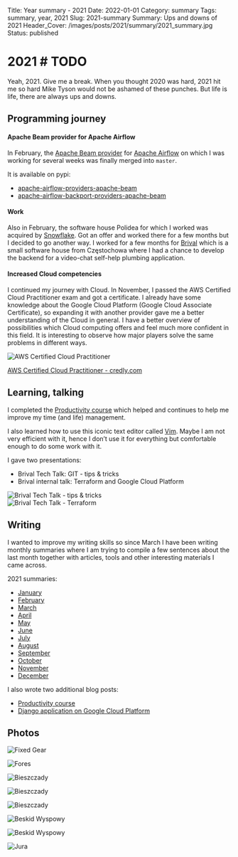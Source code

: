 Title: Year summary - 2021
Date: 2022-01-01
Category: summary
Tags: summary, year, 2021
Slug: 2021-summary
Summary: Ups and downs of 2021
Header_Cover: /images/posts/2021/summary/2021_summary.jpg
Status: published

# 2021 # TODO

Yeah, 2021.
Give me a break.
When you thought 2020 was hard, 2021 hit me so hard Mike Tyson would not be ashamed of these punches.
But life is life, there are always ups and downs.

## Programming journey

#### Apache Beam provider for Apache Airflow

In February, the [Apache Beam provider](https://github.com/apache/airflow/pull/12814) for [Apache Airflow](https://github.com/apache/airflow)
on which I was working for several weeks was finally merged into `master`.

It is available on pypi:

- [apache-airflow-providers-apache-beam](https://pypi.org/project/apache-airflow-providers-apache-beam/)
- [apache-airflow-backport-providers-apache-beam](https://pypi.org/project/apache-airflow-backport-providers-apache-beam/)

#### Work

Also in February, the software house Polidea for which I worked was acquired by [Snowflake](https://www.snowflake.com/).
Got an offer and worked there for a few months but I decided to go another way.
I worked for a few months for [Brival](https://www.brival.co/) which is a small software house from Częstochowa where I had a chance to develop the backend for a video-chat self-help plumbing application.

#### Increased Cloud competencies

I continued my journey with Cloud.
In November, I passed the AWS Certified Cloud Practitioner exam and got a certificate.
I already have some knowledge about the Google Cloud Platform (Google Cloud Associate Certificate),
so expanding it with another provider gave me a better understanding of the Cloud in general.
I have a better overview of possibilities which Cloud computing offers and feel much more confident in this field.
It is interesting to observe how major players solve the same problems in different ways.

<img src="{static}/images/posts/2021/aws-certified-cloud-practitioner.png" alt="AWS Certified Cloud Practitioner" style="display: block; margin-left: auto; margin-right: auto;">

[AWS Certified Cloud Practitioner - credly.com](https://www.credly.com/badges/b3b3b1ac-43da-4715-95ca-3c4881c94473/public_url)

## Learning, talking

I completed the [Productivity course]({filename}/posts/2021_04_15_productivity.md) which helped and continues to help me
improve my time (and life) management.

I also learned how to use this iconic text editor called [Vim](https://www.vim.org/).
Maybe I am not very efficient with it, hence I don’t use it  for everything but comfortable enough to do some work with it.

I gave two presentations:

- Brival Tech Talk: GIT - tips & tricks
- Brival internal talk: Terraform and Google Cloud Platform

<img src="{static}/images/posts/2021/brival_tech_talk_git.jpg" alt="Brival Tech Talk - tips & tricks" style="display: block; margin-left: auto; margin-right: auto;">
<img src="{static}/images/posts/2021/brival_tech_talk_terraform.jpg" alt="Brival Tech Talk - Terraform" style="display: block; margin-left: auto; margin-right: auto;">

## Writing

I wanted to improve my writing skills so since March I have been writing monthly summaries where I am trying to compile
a few sentences about the last month together with articles, tools and other interesting materials I came across.

2021 summaries:

- [January]({filename}/posts/2021_01_31_january_links.md)
- [February]({filename}/posts/2021_02_28_february_links.md)
- [March]({filename}/posts/2021_03_31_march_links.md)
- [April]({filename}/posts/2021_04_30_april_links.md)
- [May]({filename}/posts/2021_05_31_may_links.md)
- [June]({filename}/posts/2021_06_30_june_links.md)
- [July]({filename}/posts/2021_07_31_july_links.md)
- [August]({filename}/posts/2021_08_31_august_links.md)
- [September]({filename}/posts/2021_09_30_september_links.md)
- [October]({filename}/posts/2021_10_31_october_links.md)
- [November]({filename}/posts/2021_11_30_november_links.md)
- [December]({filename}/posts/2021_12_31_december_links.md)

I also wrote two additional blog posts:

- [Productivity course]({filename}/posts/2021_04_15_productivity.md)
- [Django application on Google Cloud Platform]({filename}/posts/2021_12_30_django_on_gcp.md)

## Photos

![Fixed Gear]({static}/images/posts/2021/summary/010.jpg)

![Fores]({static}/images/posts/2021/summary/020.jpg)

![Bieszczady]({static}/images/posts/2021/summary/030.jpg)

![Bieszczady]({static}/images/posts/2021/summary/031.jpg)

![Bieszczady]({static}/images/posts/2021/summary/032.jpg)

![Beskid Wyspowy]({static}/images/posts/2021/summary/040.jpg)

![Beskid Wyspowy]({static}/images/posts/2021/summary/041.jpg)

![Jura]({static}/images/posts/2021/summary/090.jpg)
